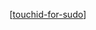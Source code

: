 [[touchid-for-sudo]]



[//begin]: # "Autogenerated link references for markdown compatibility"
[touchid-for-sudo]: touchid-for-sudo "touchid-for-sudo"
[//end]: # "Autogenerated link references"
